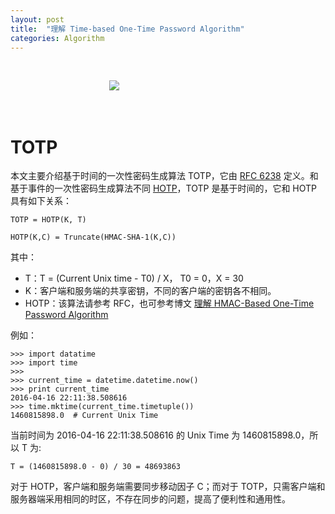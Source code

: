 ```yaml
---
layout: post
title:  "理解 Time-based One-Time Password Algorithm"
categories: Algorithm
---
```


&nbsp;&nbsp;&nbsp;&nbsp;&nbsp;

&nbsp;&nbsp;&nbsp;&nbsp;&nbsp;&nbsp;&nbsp;&nbsp;&nbsp;&nbsp;&nbsp;&nbsp;&nbsp;&nbsp;&nbsp;&nbsp;&nbsp;&nbsp;&nbsp;&nbsp;&nbsp;&nbsp;&nbsp;&nbsp;&nbsp;&nbsp;&nbsp;&nbsp;&nbsp;&nbsp;&nbsp;&nbsp;&nbsp;&nbsp;&nbsp;&nbsp;&nbsp;&nbsp;&nbsp;&nbsp;![](http://7xp2eu.com1.z0.glb.clouddn.com/otp1.png)

&nbsp;&nbsp;&nbsp;&nbsp;&nbsp;   

# TOTP

本文主要介绍基于时间的一次性密码生成算法 TOTP，它由 [RFC 6238](https://tools.ietf.org/html/rfc6238) 定义。和基于事件的一次性密码生成算法不同 [HOTP](http://tools.ietf.org/pdf/rfc4226)，TOTP 是基于时间的，它和 HOTP 具有如下关系：

~~~
TOTP = HOTP(K, T)

HOTP(K,C) = Truncate(HMAC-SHA-1(K,C))
~~~

其中：

- T：T = (Current Unix time - T0) / X， T0 = 0，X = 30
- K：客户端和服务端的共享密钥，不同的客户端的密钥各不相同。
- HOTP：该算法请参考 RFC，也可参考博文 [理解 HMAC-Based One-Time Password Algorithm](http://wsfdl.com/algorithm/2016/04/05/%E7%90%86%E8%A7%A3HOTP.html)
例如：

~~~
>>> import datatime
>>> import time
>>>
>>> current_time = datetime.datetime.now()
>>> print current_time
2016-04-16 22:11:38.508616>>> time.mktime(current_time.timetuple())
1460815898.0  # Current Unix Time~~~
当前时间为 2016-04-16 22:11:38.508616 的 Unix Time 为 1460815898.0，所以 T 为:~~~
T = (1460815898.0 - 0) / 30 = 48693863~~~对于 HOTP，客户端和服务端需要同步移动因子 C；而对于 TOTP，只需客户端和服务器端采用相同的时区，不存在同步的问题，提高了便利性和通用性。